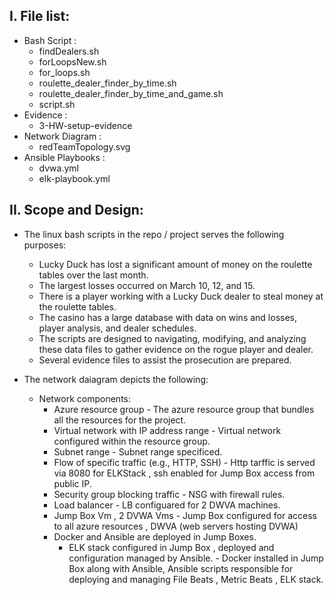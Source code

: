 I. File list:
------------

* Bash Script :
    * findDealers.sh
    * forLoopsNew.sh
    * for_loops.sh
    * roulette_dealer_finder_by_time.sh
    * roulette_dealer_finder_by_time_and_game.sh
    * script.sh
* Evidence :
    * 3-HW-setup-evidence
* Network Diagram :    
    * redTeamTopology.svg
* Ansible Playbooks :
    * dvwa.yml
    * elk-playbook.yml


II. Scope and Design:
--------------------
* The linux bash scripts in the repo / project serves the following purposes:

   * Lucky Duck has lost a significant amount of money on the roulette tables over the last month.
   * The largest losses occurred on March 10, 12, and 15.
   * There is a player working with a Lucky Duck dealer to steal money at the roulette tables.
   * The casino has a large database with data on wins and losses, player analysis, and dealer schedules.
   * The scripts are designed to navigating, modifying, and analyzing these data files to gather evidence on the rogue player and dealer.
   * Several evidence files to assist the prosecution are prepared.

* The network daiagram depicts the following:
   * Network components:
       * Azure resource group - The azure resource group that bundles all the resources for the project.
       * Virtual network with IP address range - Virtual network configured within the resource group.
       * Subnet range - Subnet range specificed.
       * Flow of specific traffic (e.g., HTTP, SSH) -  Http tarffic is served via 8080 for ELKStack , ssh enabled for Jump Box access from public IP.
       * Security group blocking traffic - NSG with firewall rules.
       * Load balancer - LB configuared for 2 DWVA machines.
       * Jump Box Vm , 2 DVWA Vms - Jump Box configured for access to all azure resources , DWVA (web servers hosting DVWA)
       * Docker and Ansible are deployed in Jump Boxes.
         * ELK stack configured in Jump Box , deployed and configuration managed by Ansible. - Docker installed in Jump Box along with Ansible, Ansible scripts responsible for deploying and managing File Beats , Metric Beats , ELK stack.




